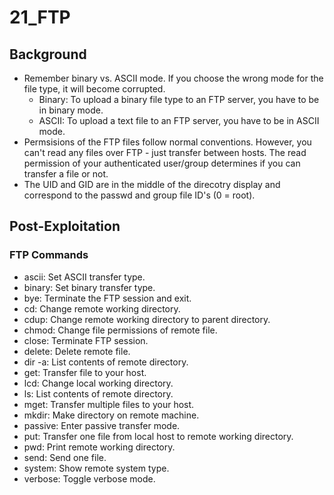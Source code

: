 # 21\_FTP

## Background

* Remember binary vs. ASCII mode.  If you choose the wrong mode for the file type, it will become corrupted. 
  * Binary: To upload a binary file type to an FTP server, you have to be in binary mode. 
  * ASCII: To upload a text file to an FTP server, you have to be in ASCII mode. 
* Permsisions of the FTP files follow normal conventions.  However, you can't read any files over FTP - just transfer between hosts.  The read permission of your authenticated user/group determines if you can transfer a file or not.
* The UID and GID are in the middle of the direcotry display and correspond to the passwd and group file ID's \(0 = root\).

## Post-Exploitation

### FTP Commands

* ascii: Set ASCII transfer type.
* binary: Set binary transfer type.
* bye: Terminate the FTP session and exit.
* cd: Change remote working directory.
* cdup: Change remote working directory to parent directory.
* chmod: Change file permissions of remote file.
* close: Terminate FTP session.
* delete: Delete remote file.
* dir -a: List contents of remote directory.
* get: Transfer file to your host.
* lcd: Change local working directory.
* ls: List contents of remote directory.
* mget: Transfer multiple files to your host.
* mkdir: Make directory on remote machine.
* passive: Enter passive transfer mode.
* put: Transfer one file from local host to remote working directory.
* pwd: Print remote working directory.
* send: Send one file.
* system: Show remote system type.
* verbose: Toggle verbose mode.

